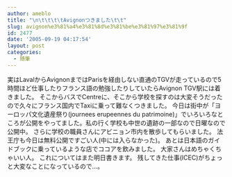 ```yaml
---
author: ameblo
title: "\n\t\t\t\tAvignonつきました\t\t"
slug: avignon%e3%81%a4%e3%81%8d%e3%81%be%e3%81%97%e3%81%9f
id: 2477
date: '2005-09-19 04:17:54'
layout: post
categories:
  - 随筆
---
```


実はLavalからAvignonまではParisを経由しない直通のTGVが走っているので5時間ほど仕事したりフランス語の勉強したりしていたらAvignon TGV駅には着きました。 そこからバスでCentreに、そこから学校を探すのは大変そうだったので久々にフランス国内でTaxiに乗って難なくつきました。 今日は街中が「ヨーロッパ文化遺産祭り(journees erupeennes du patrimoine)」でいろいろなところが公開をやってました。私の行く学校も中世の遺跡の一部なので日曜なので公開中。 さらに学校の職員さんにアビニョン市内を散歩してもらいました。 法王庁も今日は無料公開ですごい人(中には入らなかった)。 あとは日本語のガイドブックに乗っているような店でココアを飲みました。 大家さんはめちゃくちゃいい人。 これについてはまた明日書きます。 残してきた仕事(ICEC)がちょっと大変なことになっているので…。